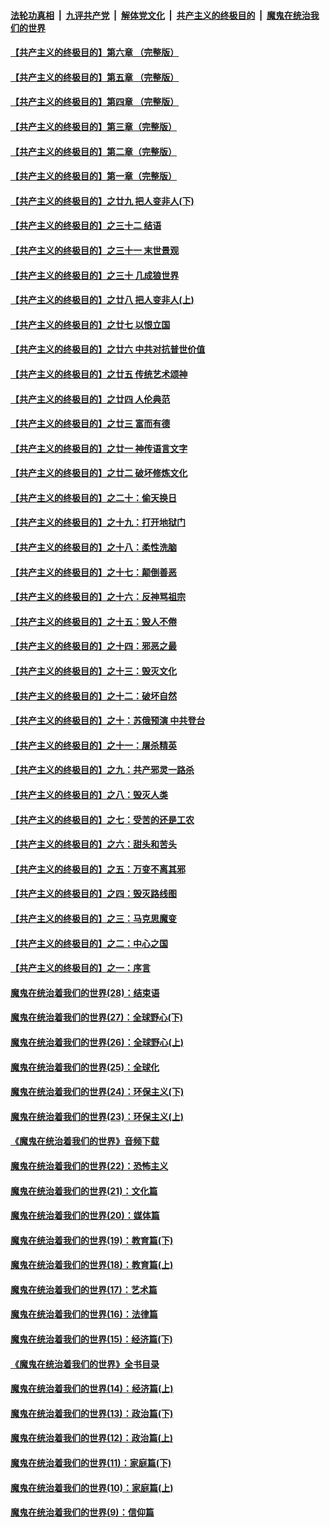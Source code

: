 ####  [法轮功真相](../../../../basic/blob/master/README.md?t=06241102) &nbsp;|&nbsp; [九评共产党](../../../../9ping.md/blob/master/README.md?t=06241102) &nbsp;|&nbsp; [解体党文化](../../../../jtdwh.md/blob/master/README.md?t=06241102)  &nbsp;|&nbsp; [共产主义的终极目的](../../../../gczydzjmd.md/blob/master/README.md?t=06241102) &nbsp;|&nbsp; [魔鬼在统治我们的世界](../../../../mgztzwmdsj.md/blob/master/README.md?t=06241102) 

#### [【共产主义的终极目的】第六章 （完整版）](../pages/nsc422/n11428913.md?t=06241102) 

#### [【共产主义的终极目的】第五章 （完整版）](../pages/nsc422/n11428912.md?t=06241102) 

#### [【共产主义的终极目的】第四章 （完整版）](../pages/nsc422/n11428907.md?t=06241102) 

#### [【共产主义的终极目的】第三章（完整版）](../pages/nsc422/n11428848.md?t=06241102) 

#### [【共产主义的终极目的】第二章（完整版）](../pages/nsc422/n11428831.md?t=06241102) 

#### [【共产主义的终极目的】第一章（完整版）](../pages/nsc422/n11417651.md?t=06241102) 

#### [【共产主义的终极目的】之廿九 把人变非人(下)](../pages/nsc422/n11344140.md?t=06241102) 

#### [【共产主义的终极目的】之三十二 结语](../pages/nsc422/n11360535.md?t=06241102) 

#### [【共产主义的终极目的】之三十一 末世景观](../pages/nsc422/n11351129.md?t=06241102) 

#### [【共产主义的终极目的】之三十 几成狼世界](../pages/nsc422/n11348280.md?t=06241102) 

#### [【共产主义的终极目的】之廿八 把人变非人(上)](../pages/nsc422/n11340492.md?t=06241102) 

#### [【共产主义的终极目的】之廿七 以恨立国](../pages/nsc422/n11336944.md?t=06241102) 

#### [【共产主义的终极目的】之廿六 中共对抗普世价值](../pages/nsc422/n11324785.md?t=06241102) 

#### [【共产主义的终极目的】之廿五 传统艺术颂神](../pages/nsc422/n11296396.md?t=06241102) 

#### [【共产主义的终极目的】之廿四 人伦典范](../pages/nsc422/n11296397.md?t=06241102) 

#### [【共产主义的终极目的】之廿三 富而有德](../pages/nsc422/n11283598.md?t=06241102) 

#### [【共产主义的终极目的】之廿一 神传语言文字](../pages/nsc422/n11263265.md?t=06241102) 

#### [【共产主义的终极目的】之廿二 破坏修炼文化](../pages/nsc422/n11245728.md?t=06241102) 

#### [【共产主义的终极目的】之二十：偷天换日](../pages/nsc422/n11238846.md?t=06241102) 

#### [【共产主义的终极目的】之十九：打开地狱门](../pages/nsc422/n11206376.md?t=06241102) 

#### [【共产主义的终极目的】之十八：柔性洗脑](../pages/nsc422/n11199994.md?t=06241102) 

#### [【共产主义的终极目的】之十七：颠倒善恶](../pages/nsc422/n11179782.md?t=06241102) 

#### [【共产主义的终极目的】之十六：反神骂祖宗](../pages/nsc422/n11166798.md?t=06241102) 

#### [【共产主义的终极目的】之十五：毁人不倦](../pages/nsc422/n11166792.md?t=06241102) 

#### [【共产主义的终极目的】之十四：邪恶之最](../pages/nsc422/n11150249.md?t=06241102) 

#### [【共产主义的终极目的】之十三：毁灭文化](../pages/nsc422/n11135227.md?t=06241102) 

#### [【共产主义的终极目的】之十二：破坏自然](../pages/nsc422/n11135214.md?t=06241102) 

#### [【共产主义的终极目的】之十：苏俄预演 中共登台](../pages/nsc422/n11118424.md?t=06241102) 

#### [【共产主义的终极目的】之十一：屠杀精英](../pages/nsc422/n11118442.md?t=06241102) 

#### [【共产主义的终极目的】之九：共产邪灵一路杀](../pages/nsc422/n11114139.md?t=06241102) 

#### [【共产主义的终极目的】之八：毁灭人类](../pages/nsc422/n11108503.md?t=06241102) 

#### [【共产主义的终极目的】之七：受苦的还是工农](../pages/nsc422/n11101809.md?t=06241102) 

#### [【共产主义的终极目的】之六：甜头和苦头](../pages/nsc422/n11096971.md?t=06241102) 

#### [【共产主义的终极目的】之五：万变不离其邪](../pages/nsc422/n11091285.md?t=06241102) 

#### [【共产主义的终极目的】之四：毁灭路线图](../pages/nsc422/n11086284.md?t=06241102) 

#### [【共产主义的终极目的】之三：马克思魔变](../pages/nsc422/n11061941.md?t=06241102) 

#### [【共产主义的终极目的】之二：中心之国](../pages/nsc422/n11047728.md?t=06241102) 

#### [【共产主义的终极目的】之一：序言](../pages/nsc422/n11086077.md?t=06241102) 

#### [魔鬼在统治着我们的世界(28)：结束语](../pages/nsc422/n10936246.md?t=06241102) 

#### [魔鬼在统治着我们的世界(27)：全球野心(下)](../pages/nsc422/n10928319.md?t=06241102) 

#### [魔鬼在统治着我们的世界(26)：全球野心(上)](../pages/nsc422/n10900318.md?t=06241102) 

#### [魔鬼在统治着我们的世界(25)：全球化](../pages/nsc422/n10788205.md?t=06241102) 

#### [魔鬼在统治着我们的世界(24)：环保主义(下)](../pages/nsc422/n10695307.md?t=06241102) 

#### [魔鬼在统治着我们的世界(23)：环保主义(上)](../pages/nsc422/n10688613.md?t=06241102) 

#### [《魔鬼在统治着我们的世界》音频下载](../pages/nsc422/n10635553.md?t=06241102) 

#### [魔鬼在统治着我们的世界(22)：恐怖主义](../pages/nsc422/n10614727.md?t=06241102) 

#### [魔鬼在统治着我们的世界(21)：文化篇](../pages/nsc422/n10597706.md?t=06241102) 

#### [魔鬼在统治着我们的世界(20)：媒体篇](../pages/nsc422/n10586579.md?t=06241102) 

#### [魔鬼在统治着我们的世界(19)：教育篇(下)](../pages/nsc422/n10564808.md?t=06241102) 

#### [魔鬼在统治着我们的世界(18)：教育篇(上)](../pages/nsc422/n10526970.md?t=06241102) 

#### [魔鬼在统治着我们的世界(17)：艺术篇](../pages/nsc422/n10499093.md?t=06241102) 

#### [魔鬼在统治着我们的世界(16)：法律篇](../pages/nsc422/n10485969.md?t=06241102) 

#### [魔鬼在统治着我们的世界(15)：经济篇(下)](../pages/nsc422/n10469975.md?t=06241102) 

#### [《魔鬼在统治着我们的世界》全书目录](../pages/nsc422/n10464261.md?t=06241102) 

#### [魔鬼在统治着我们的世界(14)：经济篇(上)](../pages/nsc422/n10457370.md?t=06241102) 

#### [魔鬼在统治着我们的世界(13)：政治篇(下)](../pages/nsc422/n10448270.md?t=06241102) 

#### [魔鬼在统治着我们的世界(12)：政治篇(上)](../pages/nsc422/n10444576.md?t=06241102) 

#### [魔鬼在统治着我们的世界(11)：家庭篇(下)](../pages/nsc422/n10440961.md?t=06241102) 

#### [魔鬼在统治着我们的世界(10)：家庭篇(上)](../pages/nsc422/n10435448.md?t=06241102) 

#### [魔鬼在统治着我们的世界(9)：信仰篇](../pages/nsc422/n10432159.md?t=06241102) 


